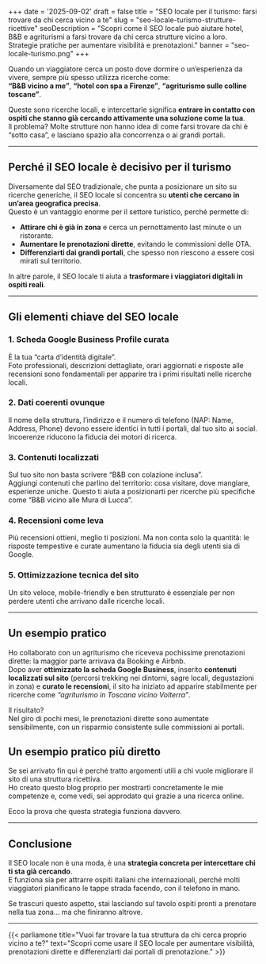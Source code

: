 +++
date = '2025-09-02'
draft = false
title = "SEO locale per il turismo: farsi trovare da chi cerca vicino a te"
slug = "seo-locale-turismo-strutture-ricettive"
seoDescription = "Scopri come il SEO locale può aiutare hotel, B&B e agriturismi a farsi trovare da chi cerca strutture vicino a loro. Strategie pratiche per aumentare visibilità e prenotazioni."
banner = "seo-locale-turismo.png"
+++

Quando un viaggiatore cerca un posto dove dormire o un’esperienza da vivere, sempre più spesso utilizza ricerche come:  
**“B&B vicino a me”**, **“hotel con spa a Firenze”**, **“agriturismo sulle colline toscane”**.

Queste sono ricerche locali, e intercettarle significa **entrare in contatto con ospiti che stanno già cercando attivamente una soluzione come la tua**.  
Il problema? Molte strutture non hanno idea di come farsi trovare da chi è “sotto casa”, e lasciano spazio alla concorrenza o ai grandi portali.

---

## Perché il SEO locale è decisivo per il turismo

Diversamente dal SEO tradizionale, che punta a posizionare un sito su ricerche generiche, il SEO locale si concentra su **utenti che cercano in un’area geografica precisa**.  
Questo è un vantaggio enorme per il settore turistico, perché permette di:

- **Attirare chi è già in zona** e cerca un pernottamento last minute o un ristorante.
- **Aumentare le prenotazioni dirette**, evitando le commissioni delle OTA.
- **Differenziarti dai grandi portali**, che spesso non riescono a essere così mirati sul territorio.

In altre parole, il SEO locale ti aiuta a **trasformare i viaggiatori digitali in ospiti reali**.

---

## Gli elementi chiave del SEO locale

### 1. Scheda Google Business Profile curata
È la tua “carta d’identità digitale”.  
Foto professionali, descrizioni dettagliate, orari aggiornati e risposte alle recensioni sono fondamentali per apparire tra i primi risultati nelle ricerche locali.

### 2. Dati coerenti ovunque
Il nome della struttura, l’indirizzo e il numero di telefono (NAP: Name, Address, Phone) devono essere identici in tutti i portali, dal tuo sito ai social.  
Incoerenze riducono la fiducia dei motori di ricerca.

### 3. Contenuti localizzati
Sul tuo sito non basta scrivere “B&B con colazione inclusa”.  
Aggiungi contenuti che parlino del territorio: cosa visitare, dove mangiare, esperienze uniche. Questo ti aiuta a posizionarti per ricerche più specifiche come “B&B vicino alle Mura di Lucca”.

### 4. Recensioni come leva
Più recensioni ottieni, meglio ti posizioni. Ma non conta solo la quantità: le risposte tempestive e curate aumentano la fiducia sia degli utenti sia di Google.

### 5. Ottimizzazione tecnica del sito
Un sito veloce, mobile-friendly e ben strutturato è essenziale per non perdere utenti che arrivano dalle ricerche locali.

---

## Un esempio pratico

Ho collaborato con un agriturismo che riceveva pochissime prenotazioni dirette: la maggior parte arrivava da Booking e Airbnb.  
Dopo aver **ottimizzato la scheda Google Business**, inserito **contenuti localizzati sul sito** (percorsi trekking nei dintorni, sagre locali, degustazioni in zona) e **curato le recensioni**, il sito ha iniziato ad apparire stabilmente per ricerche come *“agriturismo in Toscana vicino Volterra”*.

Il risultato?  
Nel giro di pochi mesi, le prenotazioni dirette sono aumentate sensibilmente, con un risparmio consistente sulle commissioni ai portali.

## Un esempio pratico più diretto

Se sei arrivato fin qui è perché tratto argomenti utili a chi vuole migliorare il sito di una struttura ricettiva.  
Ho creato questo blog proprio per mostrarti concretamente le mie competenze e, come vedi, sei approdato qui grazie a una ricerca online.

Ecco la prova che questa strategia funziona davvero.

---

## Conclusione

Il SEO locale non è una moda, è una **strategia concreta per intercettare chi ti sta già cercando**.  
E funziona sia per attrarre ospiti italiani che internazionali, perché molti viaggiatori pianificano le tappe strada facendo, con il telefono in mano.

Se trascuri questo aspetto, stai lasciando sul tavolo ospiti pronti a prenotare nella tua zona… ma che finiranno altrove.

---

{{< parliamone title="Vuoi far trovare la tua struttura da chi cerca proprio vicino a te?" text="Scopri come usare il SEO locale per aumentare visibilità, prenotazioni dirette e differenziarti dai portali di prenotazione." >}}